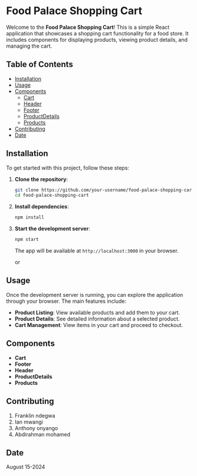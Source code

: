 # Food Palace Shopping Cart

Welcome to the **Food Palace Shopping Cart**! This is a simple React application that showcases a shopping cart functionality for a food store. It includes components for displaying products, viewing product details, and managing the cart.

## Table of Contents
- [Installation](#installation)
- [Usage](#usage)
- [Components](#components)
  - [Cart](#cart)
  - [Header](#header)
  - [Footer](#footer)
  - [ProductDetails](#productdetails)
  - [Products](#products)
- [Contributing](#contributing)
- [Date](#date)

## Installation

To get started with this project, follow these steps:

1. **Clone the repository**:
    ```bash
    git clone https://github.com/your-username/food-palace-shopping-cart.git
    cd food-palace-shopping-cart
    ```

2. **Install dependencies**:
    ```bash
    npm install
    ```

3. **Start the development server**:
    ```bash
    npm start
    ```

   The app will be available at `http://localhost:3000` in your browser.

   or


## Usage

Once the development server is running, you can explore the application through your browser. The main features include:

- **Product Listing**: View available products and add them to your cart.
- **Product Details**: See detailed information about a selected product.
- **Cart Management**: View items in your cart and proceed to checkout.

## Components

- **Cart**
- **Footer**
- **Header**
- **ProductDetails**
- **Products**

## Contributing

1. Franklin ndegwa
2. Ian mwangi
3. Anthony onyango
4. Abdirahman mohamed

## Date
August 15-2024